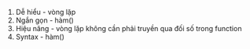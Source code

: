 1.  Dễ hiểu - vòng lặp
2.  Ngắn gọn - hàm()
3.  Hiệu năng - vòng lặp không cần phải truyền qua đối số trong function
4.  Syntax - hàm()